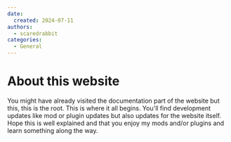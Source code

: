 ```yaml
---
date:
  created: 2024-07-11
authors:
  - scaredrabbit
categories:
  - General
---
```



# About this website

You might have already visited the documentation part of the website but this, this is the root. This is where it all begins. You'll find development updates like mod or plugin updates but also updates for the website itself. Hope this is well explained and that you enjoy my mods and/or plugins and learn something along the way.